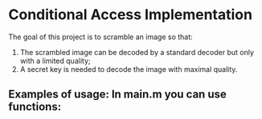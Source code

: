 # Conditional Access Implementation
The goal of this project is to scramble an image so that:
1) The scrambled image can be decoded by a standard decoder but only with a limited quality;
2) A secret key is needed to decode the image with maximal quality.

Examples of usage:
In main.m you can use functions:
-- 
